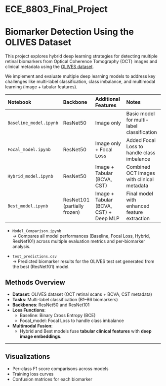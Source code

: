 # ECE_8803_Final_Project

# Biomarker Detection Using the OLIVES Dataset

This project explores hybrid deep learning strategies for detecting multiple retinal biomarkers from Optical Coherence Tomography (OCT) images and clinical metadata using the [OLIVES dataset](https://proceedings.neurips.cc/paper_files/paper/2022/file/3be60b4a739b95a07a944a1a2c41e05e-Paper-Datasets_and_Benchmarks.pdf).

We implement and evaluate multiple deep learning models to address key challenges like multi-label classification, class imbalance, and multimodal learning (image + tabular features).



| Notebook               | Backbone                  | Additional Features                    | Notes                               |
|:------------------------|:---------------------------|:----------------------------------------|:-----------------------------------|
| `Baseline_model.ipynb`  | ResNet50                   | Image only                             | Basic model for multi-label classification |
| `Focal_model.ipynb`     | ResNet50                   | Image only + Focal Loss                | Added Focal Loss to handle class imbalance |
| `Hybrid_model.ipynb`    | ResNet50                   | Image + Tabular (BCVA, CST)            | Combined OCT images with clinical metadata |
| `Best_model.ipynb`      | ResNet101 (partially frozen) | Image + Tabular (BCVA, CST) + Deep MLP | Final model with enhanced feature extraction |

- `Model_Comparison.ipynb`  
  → Compares all model performances (Baseline, Focal Loss, Hybrid, ResNet101) across multiple evaluation metrics and per-biomarker analysis.

- `test_predictions.csv`  
  → Predicted biomarker results for the OLIVES test set generated from the best (ResNet101) model.

## Methods Overview

- **Dataset**: OLIVES dataset (OCT retinal scans + BCVA, CST metadata)
- **Tasks**: Multi-label classification (B1–B6 biomarkers)
- **Backbones**: ResNet50 and ResNet101
- **Loss Functions**:
  - Baseline: Binary Cross Entropy (BCE)
  - Focal_model: Focal Loss to handle class imbalance
- **Multimodal Fusion**:
  - Hybrid and Best models fuse **tabular clinical features** with **deep image embeddings**.

---

## Visualizations

- Per-class F1 score comparisons across models
- Training loss curves
- Confusion matrices for each biomarker
